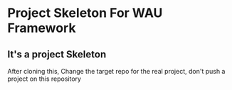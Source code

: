 # Project Skeleton For WAU Framework

## It's a project Skeleton 

After cloning this, 
Change the target repo for the real project, don't push a project on this repository